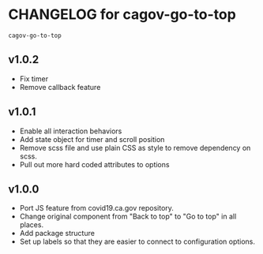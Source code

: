 # CHANGELOG for cagov-go-to-top
`cagov-go-to-top`

## v1.0.2
* Fix timer
* Remove callback feature

## v1.0.1
* Enable all interaction behaviors
* Add state object for timer and scroll position
* Remove scss file and use plain CSS as style to remove dependency on scss.
* Pull out more hard coded attributes to options

## v1.0.0
* Port JS feature from covid19.ca.gov repository.
* Change original component from "Back to top" to "Go to top" in all places.
* Add package structure
* Set up labels so that they are easier to connect to configuration options.